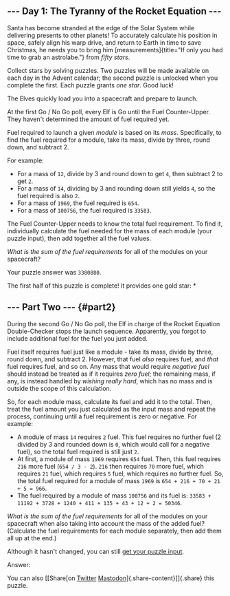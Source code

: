 --- Day 1: The Tyranny of the Rocket Equation ---
-------------------------------------------------

Santa has become stranded at the edge of the Solar System while
delivering presents to other planets! To accurately calculate his
position in space, safely align his warp drive, and return to Earth in
time to save Christmas, he needs you to bring him
[measurements]{title="If only you had time to grab an astrolabe."} from
*fifty stars*.

Collect stars by solving puzzles. Two puzzles will be made available on
each day in the Advent calendar; the second puzzle is unlocked when you
complete the first. Each puzzle grants *one star*. Good luck!

The Elves quickly load you into a spacecraft and prepare to launch.

At the first Go / No Go poll, every Elf is Go until the Fuel
Counter-Upper. They haven't determined the amount of fuel required yet.

Fuel required to launch a given *module* is based on its *mass*.
Specifically, to find the fuel required for a module, take its mass,
divide by three, round down, and subtract 2.

For example:

-   For a mass of `12`, divide by 3 and round down to get `4`, then
    subtract 2 to get `2`.
-   For a mass of `14`, dividing by 3 and rounding down still yields
    `4`, so the fuel required is also `2`.
-   For a mass of `1969`, the fuel required is `654`.
-   For a mass of `100756`, the fuel required is `33583`.

The Fuel Counter-Upper needs to know the total fuel requirement. To find
it, individually calculate the fuel needed for the mass of each module
(your puzzle input), then add together all the fuel values.

*What is the sum of the fuel requirements* for all of the modules on
your spacecraft?

Your puzzle answer was `3380880`.

The first half of this puzzle is complete! It provides one gold star: \*

--- Part Two --- {#part2}
----------------

During the second Go / No Go poll, the Elf in charge of the Rocket
Equation Double-Checker stops the launch sequence. Apparently, you
forgot to include additional fuel for the fuel you just added.

Fuel itself requires fuel just like a module - take its mass, divide by
three, round down, and subtract 2. However, that fuel *also* requires
fuel, and *that* fuel requires fuel, and so on. Any mass that would
require *negative fuel* should instead be treated as if it requires
*zero fuel*; the remaining mass, if any, is instead handled by *wishing
really hard*, which has no mass and is outside the scope of this
calculation.

So, for each module mass, calculate its fuel and add it to the total.
Then, treat the fuel amount you just calculated as the input mass and
repeat the process, continuing until a fuel requirement is zero or
negative. For example:

-   A module of mass `14` requires `2` fuel. This fuel requires no
    further fuel (2 divided by 3 and rounded down is `0`, which would
    call for a negative fuel), so the total fuel required is still just
    `2`.
-   At first, a module of mass `1969` requires `654` fuel. Then, this
    fuel requires `216` more fuel (`654 / 3 - 2`). `216` then requires
    `70` more fuel, which requires `21` fuel, which requires `5` fuel,
    which requires no further fuel. So, the total fuel required for a
    module of mass `1969` is `654 + 216 + 70 + 21 + 5 = 966`.
-   The fuel required by a module of mass `100756` and its fuel is:
    `33583 + 11192 + 3728 + 1240 + 411 + 135 + 43 + 12 + 2 = 50346`.

*What is the sum of the fuel requirements* for all of the modules on
your spacecraft when also taking into account the mass of the added
fuel? (Calculate the fuel requirements for each module separately, then
add them all up at the end.)

Although it hasn't changed, you can still [get your puzzle
input](1/input).

Answer:

You can also [\[Share[on
[Twitter](https://twitter.com/intent/tweet?text=I%27ve+completed+Part+One+of+%22The+Tyranny+of+the+Rocket+Equation%22+%2D+Day+1+%2D+Advent+of+Code+2019&url=https%3A%2F%2Fadventofcode%2Ecom%2F2019%2Fday%2F1&related=ericwastl&hashtags=AdventOfCode)
[Mastodon](javascript:void(0);)]{.share-content}\]]{.share} this puzzle.
